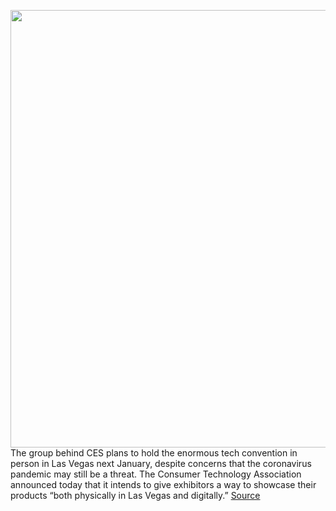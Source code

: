 <img src='https://cdn.vox-cdn.com/thumbor/L4gigGArAi42WeVhJt6QWlm_cXs=/0x0:2040x1360/1200x800/filters:focal(857x517:1183x843)/cdn.vox-cdn.com/uploads/chorus_image/image/66889431/CES-2016-stock-verge-02.0.0.jpg' width='700px' /><br/>
The group behind CES plans to hold the enormous tech convention in person in Las Vegas next January, despite concerns that the coronavirus pandemic may still be a threat. The Consumer Technology Association announced today that it intends to give exhibitors a way to showcase their products “both physically in Las Vegas and digitally.”
<a href='https://www.theverge.com/2020/6/3/21279157/ces-2021-physical-event-planned-las-vegas-cta-coronavirus'> Source <a/>